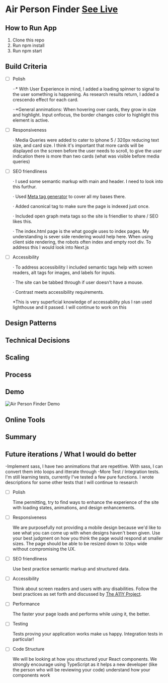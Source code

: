 # Air Person Finder [See Live](https://unachoza.github.io/Air-Person-Finder)

## How to Run App

1. Clone this repo
2. Run npm install
3. Run npm start

## Build Criteria

- [ ] Polish

  ⋅⋅\* With User Experience in mind, I added a loading spinner to signal to the user something is happening. As research results return, I added a crescendo effect for each card.

  ⋅⋅\*General annimations: When hovering over cards, they grow in size and highlight. Input onfocus, the border changes color to highlight this element is active.

- [ ] Responsiveness

  ⋅ Media Queries were added to cater to iphone 5 / 320px reducing text size, and card size. I think it's important that more cards will be displayed on the screen before the user needs to scroll, to give the user indication there is more than two cards (what was visible before media queries)

- [ ] SEO friendliness

  ⋅ I used some semantic markup with main and header. I need to look into this furthur.

  ⋅ Used [Meta tag generator](https://www.seoptimer.com/meta-tag-generator) to cover all my bases there.

  ⋅ Added canonical tag to make sure the page is indexed just once.

  ⋅ Included open graph meta tags so the site is friendlier to share / SEO likes this.

  ⋅ The index.html page is the what google uses to index pages. My understanding is sever side rendering would help here. When using client side rendering, the robots often index and empty root div. To address this I would look into Next.js

- [ ] Accessibility

  ⋅ To address accessibility I included semantic tags help with screen readers, alt tags for images, and labels for inputs.

  ⋅ The site can be tabbed through if user doesn't have a mouse.

  ⋅ Contrast meets accessibility requirements.

  \*This is very superficial knowledge of accessability plus I ran used lighthouse and it passed. I will continue to work on this

## Design Patterns

## Technical Decisions

## Scaling

## Process

## Demo

![Air Person Finder Demo](https://res.cloudinary.com/dh41vh9dx/image/upload/v1609780351/AirDemo.gif)

## Online Tools

## Summary

## Future iterations / What I would do better

-Implement sass, I have two annimations that are repetitive. With sass, I can convert them into loops and itterate through
-More Test / Integration tests. I'm still learning tests, currently I've tested a few pure functions. I wrote descriptions for some other tests that I will continue to research

- [ ] Polish

  Time permitting, try to find ways to enhance the experience of the site with loading states, animations, and design enhancements.

- [ ] Responsiveness

  We are purposefully not providing a mobile design because we'd like to see what you can come up with when designs haven't been given. Use your best judgment on how you think the page would respond at smaller sizes. The page should be able to be resized down to `320px` wide without compromising the UX.

- [ ] SEO friendliness

  Use best practice semantic markup and structured data.

- [ ] Accessibility

  Think about screen readers and users with any disabilities. Follow the best practices as set forth and discussed by [The A11Y Project](https://a11yproject.com/).

- [ ] Performance

  The faster your page loads and performs while using it, the better.

- [ ] Testing

  Tests proving your application works make us happy. Integration tests in particular!

- [ ] Code Structure

  We will be looking at how you structured your React components. We strongly encourage using TypeScript as it helps a new developer (like the person who will be reviewing your code) understand how your components work
